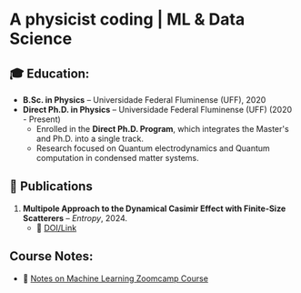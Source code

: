 # A physicist coding | ML & Data Science  


## 🎓 Education:
- **B.Sc. in Physics** – Universidade Federal Fluminense (UFF), 2020  
- **Direct Ph.D. in Physics** – Universidade Federal Fluminense (UFF) (2020 - Present)  
  - Enrolled in the **Direct Ph.D. Program**, which integrates the Master's and Ph.D. into a single track.
  - Research focused on Quantum electrodynamics and Quantum computation in condensed matter systems.



## 📄 Publications

1. **Multipole Approach to the Dynamical Casimir Effect with
Finite-Size Scatterers** – *Entropy*, 2024.  
   - 🔗 [DOI/Link](https://www.mdpi.com/1099-4300/26/3/251)


## Course Notes:

- 📒 [Notes on Machine Learning Zoomcamp Course](https://github.com/lucasofalonso/ML-zoomcamp-2024)
